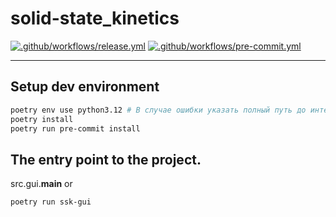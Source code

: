 # solid-state_kinetics

[![.github/workflows/release.yml](https://github.com/kdavjd/solid-state_kinetics/actions/workflows/release.yml/badge.svg)](https://github.com/kdavjd/solid-state_kinetics/actions/workflows/release.yml)
[![.github/workflows/pre-commit.yml](https://github.com/kdavjd/solid-state_kinetics/actions/workflows/pre-commit.yml/badge.svg)](https://github.com/kdavjd/solid-state_kinetics/actions/workflows/pre-commit.yml)

---

## Setup dev environment

```bash
poetry env use python3.12 # В случае ошибки указать полный путь до интерпретатора вместо python3.12
poetry install
poetry run pre-commit install
```
## The entry point to the project.
src.gui.__main__
or
```bash
poetry run ssk-gui
```
